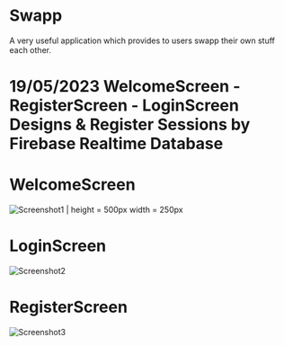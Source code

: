 # Swapp
A very useful application which provides to users swapp their own stuff each other.

# 19/05/2023 WelcomeScreen - RegisterScreen - LoginScreen Designs & Register Sessions by Firebase Realtime Database
# WelcomeScreen 

![Screenshot1 | height = 500px width = 250px](https://github.com/canguress/Swapp/assets/75667677/22730826-df4f-4427-b265-276701f03d6b)

# LoginScreen 


![Screenshot2](https://github.com/canguress/Swapp/assets/75667677/c1bb0076-f8f3-476c-8545-d380265c0678)

# RegisterScreen

![Screenshot3](https://github.com/canguress/Swapp/assets/75667677/2eec7caa-ed46-432f-a05a-e104ab10cad8)
